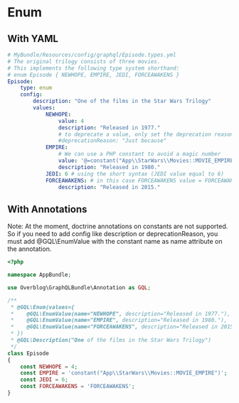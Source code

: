 # Enum

## With YAML

```yaml
# MyBundle/Resources/config/graphql/Episode.types.yml
# The original trilogy consists of three movies.
# This implements the following type system shorthand:
# enum Episode { NEWHOPE, EMPIRE, JEDI, FORCEAWAKENS }
Episode:
    type: enum
    config:
        description: "One of the films in the Star Wars Trilogy"
        values:
            NEWHOPE:
                value: 4
                description: "Released in 1977."
                # to deprecate a value, only set the deprecation reason
                #deprecationReason: "Just because"
            EMPIRE:
                # We can use a PHP constant to avoid a magic number
                value: '@=constant("App\\StarWars\\Movies::MOVIE_EMPIRE")'
                description: "Released in 1980."
            JEDI: 6 # using the short syntax (JEDI value equal to 6)
            FORCEAWAKENS: # in this case FORCEAWAKENS value = FORCEAWAKENS
                description: "Released in 2015."
```

## With Annotations

Note: At the moment, doctrine annotations on constants are not supported. So if you need to add config like description or deprecationReason, you must add @GQL\EnumValue with the constant name as name attribute on the annotation.

```php
<?php

namespace AppBundle;

use Overblog\GraphQLBundle\Annotation as GQL;

/**
 * @GQL\Enum(values={
 *    @GQL\EnumValue(name="NEWHOPE", description="Released in 1977."),
 *    @GQL\EnumValue(name="EMPIRE", description="Released in 1980."),
 *    @GQL\EnumValue(name="FORCEAWAKENS", description="Released in 2015."),
 * })
 * @GQL\Description("One of the films in the Star Wars Trilogy")
 */
class Episode
{
    const NEWHOPE = 4;
    const EMPIRE = 'constant("App\\StarWars\\Movies::MOVIE_EMPIRE")';
    const JEDI = 6;
    const FORCEAWAKENS = 'FORCEAWAKENS';
}
```

